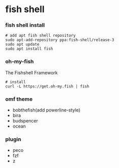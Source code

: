 # fish shell

### fish shell install
```
# add apt fish shell repository
sudo apt-add-repository ppa:fish-shell/release-3
sudo apt update
sudo apt install fish
```

### oh-my-fish
The Fishshell Framework
```
# install
curl -L https://get.oh-my.fish | fish
```

### omf theme
- bobthefish(add powerline-style)
- bira
- budspencer
- ocean

### plugin
- peco
- fzf
- z
